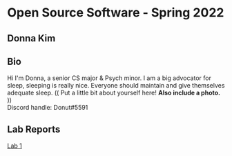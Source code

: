 # Open Source Software - Spring 2022
## Donna Kim

## Bio
Hi I'm Donna, a senior CS major & Psych minor. I am a big advocator for sleep, sleeping is really nice. Everyone should maintain and give themselves adequate sleep.
(( Put a little bit about yourself here! **Also include a photo.** ))<br>
Discord handle: Donut#5591

## Lab Reports
[Lab 1](labs/lab-01/report.md)

